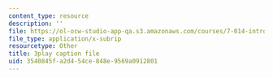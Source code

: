 ```yaml
---
content_type: resource
description: ''
file: https://ol-ocw-studio-app-qa.s3.amazonaws.com/courses/7-014-introductory-biology-spring-2005/3540845fa2d454ce848e9569a0912801_l5x9qAVUK7s.vtt
file_type: application/x-subrip
resourcetype: Other
title: 3play caption file
uid: 3540845f-a2d4-54ce-848e-9569a0912801
---
```

